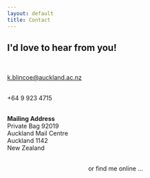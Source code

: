 ```yaml
---
layout: default
title: Contact
---
```

<h2 class="text-primary">I'd love to hear from you!</h2><br>

<span><i class="fa fa-envelope"></i><a href="mailto:k.blincoe@auckland.ac.nz" target="_blank"> k.blincoe@auckland.ac.nz</a></span><br><br>

<span><i class="fa fa-phone"></i>+64 9 923 4715</span><br><br>

<span><b>Mailing Address</b><br>
Private Bag 92019<br>
Auckland Mail Centre<br>
Auckland 1142<br>
New Zealand<br>
</span>

<div class="d-block d-sm-none" style="text-align: center;"><br>
  or find me online ... <br>
</div>